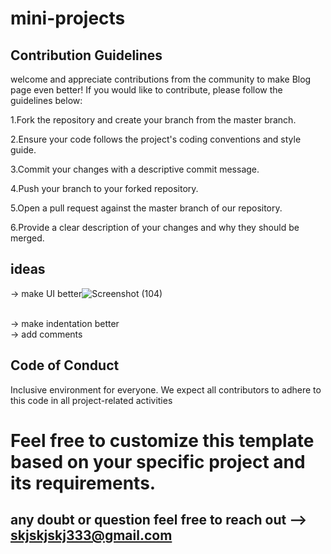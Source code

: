 # mini-projects

## Contribution Guidelines

 welcome and appreciate contributions from the community to make Blog page even better! If you would like to contribute, please follow the guidelines below:

1.Fork the repository and create your branch from the master branch.

2.Ensure your code follows the project's coding conventions and style guide.

3.Commit your changes with a descriptive commit message.

4.Push your branch to your forked repository.

5.Open a pull request against the master branch of our repository.

6.Provide a clear description of your changes and why they should be merged.

## ideas
-> make UI better![Screenshot (104)](https://github.com/shishirkj/mini-projects/assets/90249481/fc47cd75-c12a-4957-afa6-ac7004666110)

<br>
-> make indentation better
<br>
-> add comments 

## Code of Conduct
 Inclusive environment for everyone. We expect all contributors to adhere to this code in all project-related activities

# Feel free to customize this template based on your specific project and its requirements.

## any doubt or question feel free to reach out --> skjskjskj333@gmail.com


